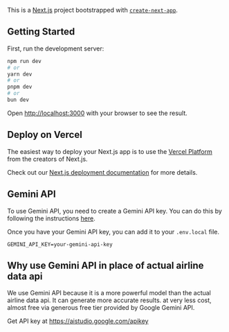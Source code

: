 This is a [Next.js](https://nextjs.org) project bootstrapped with [`create-next-app`](https://github.com/vercel/next.js/tree/canary/packages/create-next-app).

## Getting Started

First, run the development server:

```bash
npm run dev
# or
yarn dev
# or
pnpm dev
# or
bun dev
```

Open [http://localhost:3000](http://localhost:3000) with your browser to see the result.


## Deploy on Vercel

The easiest way to deploy your Next.js app is to use the [Vercel Platform](https://vercel.com/new?utm_medium=default-template&filter=next.js&utm_source=create-next-app&utm_campaign=create-next-app-readme) from the creators of Next.js.

Check out our [Next.js deployment documentation](https://nextjs.org/docs/app/building-your-application/deploying) for more details.

## Gemini API

To use Gemini API, you need to create a Gemini API key. You can do this by following the instructions [here](https://cloud.google.com/gemini/docs/setup).

Once you have your Gemini API key, you can add it to your `.env.local` file.

```
GEMINI_API_KEY=your-gemini-api-key
```

## Why use Gemini API in place of actual airline data api

We use Gemini API because it is a more powerful model than the actual airline data api. It can generate more accurate results. at very less cost, almost free via generous free tier provided by Google Gemini API.

Get API key at https://aistudio.google.com/apikey
